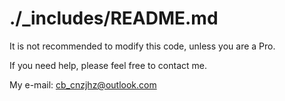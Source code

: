 # ./_includes/README.md

It is not recommended to modify this code, unless you are a Pro.

If you need help, please feel free to contact me.

My e-mail: cb_cnzjhz@outlook.com
